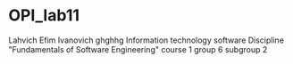 # OPI_lab11
Lahvich
Efim
Ivanovich
ghghhg
Information technology software
Discipline "Fundamentals of Software Engineering"
course 1 group 6 subgroup 2
